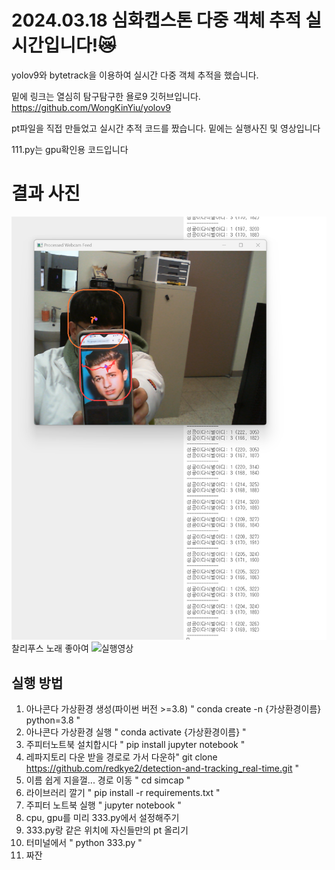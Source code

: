 # 2024.03.18 심화캡스톤 다중 객체 추적 실시간입니다!😿

yolov9와 bytetrack을 이용하여 실시간 다중 객체 추적을 했습니다.

밑에 링크는 열심히 탐구탐구한 욜로9 깃허브입니다.
https://github.com/WongKinYiu/yolov9

pt파일을 직접 만들었고 실시간 추적 코드를 짰습니다.
밑에는 실행사진 및 영상입니다

111.py는 gpu확인용 코드입니다

# 결과 사진
![ 다중객체 추적 실시간 실행사진 ](assets/1.png)
찰리푸스 노래 좋아여
![ 실행영상 ](assets/2.gif)

## 실행 방법
1. 아나콘다 가상환경 생성(파이썬 버전 >=3.8) " conda create -n {가상환경이름} python=3.8 "
2. 아나콘다 가상환경 실행 " conda activate {가상환경이름} "
3. 주피터노트북 설치합시다 " pip install jupyter notebook "
4. 레파지토리 다운 받을 경로로 가서 다운하" git clone https://github.com/redkye2/detection-and-tracking_real-time.git "
5. 이름 쉽게 지을껄... 경로 이동 " cd simcap "
6. 라이브러리 깔기 " pip install -r requirements.txt "
7. 주피터 노트북 실행 " jupyter notebook "
8. cpu, gpu를 미리 333.py에서 설정해주기
9. 333.py랑 같은 위치에 자신들만의  pt 올리기
10. 터미널에서 " python 333.py "
11. 짜잔
